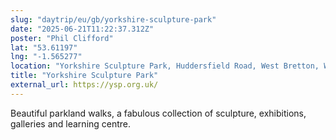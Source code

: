 ```yaml
---
slug: "daytrip/eu/gb/yorkshire-sculpture-park"
date: "2025-06-21T11:22:37.312Z"
poster: "Phil Clifford"
lat: "53.61197"
lng: "-1.565277"
location: "Yorkshire Sculpture Park, Huddersfield Road, West Bretton, Wakefield, WF4 4UG, England"
title: "Yorkshire Sculpture Park"
external_url: https://ysp.org.uk/
---
```

Beautiful parkland walks, a fabulous collection of sculpture, exhibitions, galleries and learning centre.  